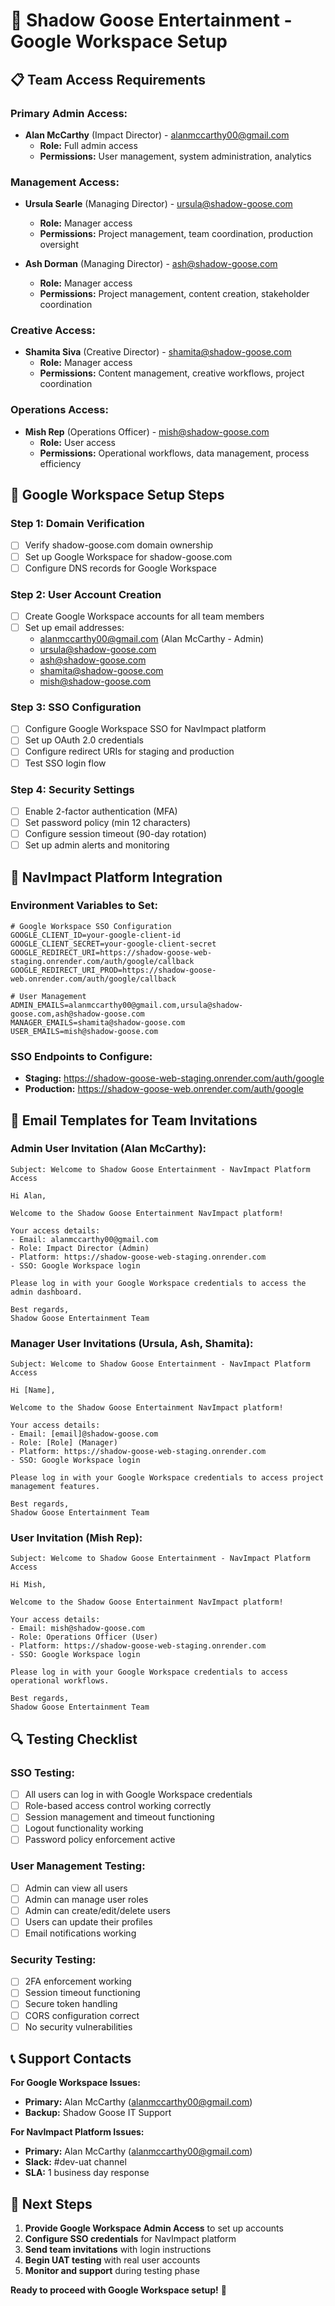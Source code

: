 # 🔐 Shadow Goose Entertainment - Google Workspace Setup

## 📋 Team Access Requirements

### **Primary Admin Access:**

- **Alan McCarthy** (Impact Director) - alanmccarthy00@gmail.com
  - **Role:** Full admin access
  - **Permissions:** User management, system administration, analytics

### **Management Access:**

- **Ursula Searle** (Managing Director) - ursula@shadow-goose.com
  - **Role:** Manager access
  - **Permissions:** Project management, team coordination, production oversight

- **Ash Dorman** (Managing Director) - ash@shadow-goose.com
  - **Role:** Manager access
  - **Permissions:** Project management, content creation, stakeholder coordination

### **Creative Access:**

- **Shamita Siva** (Creative Director) - shamita@shadow-goose.com
  - **Role:** Manager access
  - **Permissions:** Content management, creative workflows, project coordination

### **Operations Access:**

- **Mish Rep** (Operations Officer) - mish@shadow-goose.com
  - **Role:** User access
  - **Permissions:** Operational workflows, data management, process efficiency

## 🔧 Google Workspace Setup Steps

### **Step 1: Domain Verification**

- [ ] Verify shadow-goose.com domain ownership
- [ ] Set up Google Workspace for shadow-goose.com
- [ ] Configure DNS records for Google Workspace

### **Step 2: User Account Creation**

- [ ] Create Google Workspace accounts for all team members
- [ ] Set up email addresses:
  - alanmccarthy00@gmail.com (Alan McCarthy - Admin)
  - ursula@shadow-goose.com
  - ash@shadow-goose.com
  - shamita@shadow-goose.com
  - mish@shadow-goose.com

### **Step 3: SSO Configuration**

- [ ] Configure Google Workspace SSO for NavImpact platform
- [ ] Set up OAuth 2.0 credentials
- [ ] Configure redirect URIs for staging and production
- [ ] Test SSO login flow

### **Step 4: Security Settings**

- [ ] Enable 2-factor authentication (MFA)
- [ ] Set password policy (min 12 characters)
- [ ] Configure session timeout (90-day rotation)
- [ ] Set up admin alerts and monitoring

## 🚀 NavImpact Platform Integration

### **Environment Variables to Set:**

```
# Google Workspace SSO Configuration
GOOGLE_CLIENT_ID=your-google-client-id
GOOGLE_CLIENT_SECRET=your-google-client-secret
GOOGLE_REDIRECT_URI=https://shadow-goose-web-staging.onrender.com/auth/google/callback
GOOGLE_REDIRECT_URI_PROD=https://shadow-goose-web.onrender.com/auth/google/callback

# User Management
ADMIN_EMAILS=alanmccarthy00@gmail.com,ursula@shadow-goose.com,ash@shadow-goose.com
MANAGER_EMAILS=shamita@shadow-goose.com
USER_EMAILS=mish@shadow-goose.com
```

### **SSO Endpoints to Configure:**

- **Staging:** https://shadow-goose-web-staging.onrender.com/auth/google
- **Production:** https://shadow-goose-web.onrender.com/auth/google

## 📧 Email Templates for Team Invitations

### **Admin User Invitation (Alan McCarthy):**

```
Subject: Welcome to Shadow Goose Entertainment - NavImpact Platform Access

Hi Alan,

Welcome to the Shadow Goose Entertainment NavImpact platform!

Your access details:
- Email: alanmccarthy00@gmail.com
- Role: Impact Director (Admin)
- Platform: https://shadow-goose-web-staging.onrender.com
- SSO: Google Workspace login

Please log in with your Google Workspace credentials to access the admin dashboard.

Best regards,
Shadow Goose Entertainment Team
```

### **Manager User Invitations (Ursula, Ash, Shamita):**

```
Subject: Welcome to Shadow Goose Entertainment - NavImpact Platform Access

Hi [Name],

Welcome to the Shadow Goose Entertainment NavImpact platform!

Your access details:
- Email: [email]@shadow-goose.com
- Role: [Role] (Manager)
- Platform: https://shadow-goose-web-staging.onrender.com
- SSO: Google Workspace login

Please log in with your Google Workspace credentials to access project management features.

Best regards,
Shadow Goose Entertainment Team
```

### **User Invitation (Mish Rep):**

```
Subject: Welcome to Shadow Goose Entertainment - NavImpact Platform Access

Hi Mish,

Welcome to the Shadow Goose Entertainment NavImpact platform!

Your access details:
- Email: mish@shadow-goose.com
- Role: Operations Officer (User)
- Platform: https://shadow-goose-web-staging.onrender.com
- SSO: Google Workspace login

Please log in with your Google Workspace credentials to access operational workflows.

Best regards,
Shadow Goose Entertainment Team
```

## 🔍 Testing Checklist

### **SSO Testing:**

- [ ] All users can log in with Google Workspace credentials
- [ ] Role-based access control working correctly
- [ ] Session management and timeout functioning
- [ ] Logout functionality working
- [ ] Password policy enforcement active

### **User Management Testing:**

- [ ] Admin can view all users
- [ ] Admin can manage user roles
- [ ] Admin can create/edit/delete users
- [ ] Users can update their profiles
- [ ] Email notifications working

### **Security Testing:**

- [ ] 2FA enforcement working
- [ ] Session timeout functioning
- [ ] Secure token handling
- [ ] CORS configuration correct
- [ ] No security vulnerabilities

## 📞 Support Contacts

**For Google Workspace Issues:**

- **Primary:** Alan McCarthy (alanmccarthy00@gmail.com)
- **Backup:** Shadow Goose IT Support

**For NavImpact Platform Issues:**

- **Primary:** Alan McCarthy (alanmccarthy00@gmail.com)
- **Slack:** #dev-uat channel
- **SLA:** 1 business day response

## 🎯 Next Steps

1. **Provide Google Workspace Admin Access** to set up accounts
2. **Configure SSO credentials** for NavImpact platform
3. **Send team invitations** with login instructions
4. **Begin UAT testing** with real user accounts
5. **Monitor and support** during testing phase

**Ready to proceed with Google Workspace setup!** 🚀

